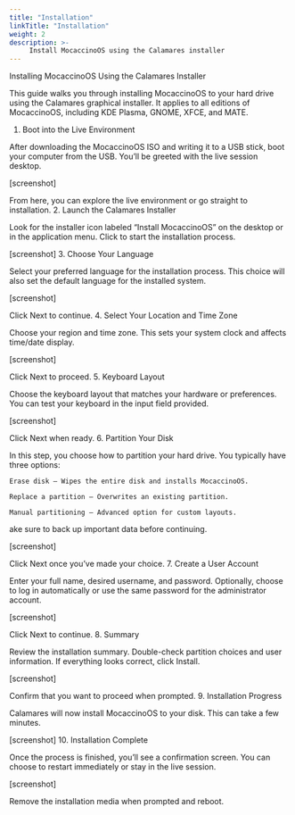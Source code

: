 ```yaml
---
title: "Installation"
linkTitle: "Installation"
weight: 2
description: >-
     Install MocaccinoOS using the Calamares installer
---
```


Installing MocaccinoOS Using the Calamares Installer

This guide walks you through installing MocaccinoOS to your hard drive using the Calamares graphical installer. It applies to all editions of MocaccinoOS, including KDE Plasma, GNOME, XFCE, and MATE.

1. Boot into the Live Environment

After downloading the MocaccinoOS ISO and writing it to a USB stick, boot your computer from the USB. You’ll be greeted with the live session desktop.

[screenshot]

From here, you can explore the live environment or go straight to installation.
2. Launch the Calamares Installer

Look for the installer icon labeled “Install MocaccinoOS” on the desktop or in the application menu. Click to start the installation process.

[screenshot]
3. Choose Your Language

Select your preferred language for the installation process. This choice will also set the default language for the installed system.

[screenshot]

Click Next to continue.
4. Select Your Location and Time Zone

Choose your region and time zone. This sets your system clock and affects time/date display.

[screenshot]

Click Next to proceed.
5. Keyboard Layout

Choose the keyboard layout that matches your hardware or preferences. You can test your keyboard in the input field provided.

[screenshot]

Click Next when ready.
6. Partition Your Disk

In this step, you choose how to partition your hard drive. You typically have three options:

    Erase disk – Wipes the entire disk and installs MocaccinoOS.

    Replace a partition – Overwrites an existing partition.

    Manual partitioning – Advanced option for custom layouts.

ake sure to back up important data before continuing.

[screenshot]

Click Next once you’ve made your choice.
7. Create a User Account

Enter your full name, desired username, and password. Optionally, choose to log in automatically or use the same password for the administrator account.

[screenshot]

Click Next to continue.
8. Summary

Review the installation summary. Double-check partition choices and user information. If everything looks correct, click Install.

[screenshot]

Confirm that you want to proceed when prompted.
9. Installation Progress

Calamares will now install MocaccinoOS to your disk. This can take a few minutes.

[screenshot]
10. Installation Complete

Once the process is finished, you’ll see a confirmation screen. You can choose to restart immediately or stay in the live session.

[screenshot]

Remove the installation media when prompted and reboot.
